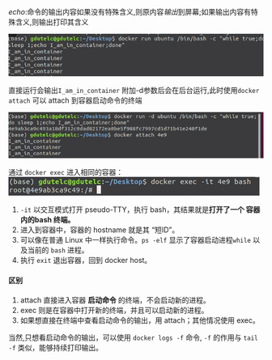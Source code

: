 *echo*:命令的输出内容如果没有特殊含义,则原内容*输出*到屏幕;如果输出内容有特殊含义,则输出打印其含义

![image-20220829080546141](day15.assets/image-20220829080546141.png)

直接运行会输出`I_am_in_container`
附加-d参数后会在后台运行,此时使用`docker attach` 可以 attach 到容器启动命令的终端

![image-20220829080745947](day15.assets/image-20220829080745947.png)

通过 `docker exec` 进入相同的容器：![image-20220829081322704](day15.assets/image-20220829081322704.png)

1. `-it` 以交互模式打开 pseudo-TTY，执行 bash，其结果就是**打开了一个 容器内的bash 终端。**
2. 进入到容器中，容器的 hostname 就是其 “短ID”。
3. 可以像在普通 Linux 中一样执行命令。`ps -elf` 显示了容器启动进程`while` 以及当前的 `bash` 进程。
4.  执行 `exit` 退出容器，回到 docker host。

#### 区别

1. attach 直接进入容器 **启动命令** 的终端，不会启动新的进程。
2. exec 则是在容器中打开新的终端，并且可以启动新的进程。
3. 如果想直接在终端中查看启动命令的输出，用 attach；其他情况使用 exec。

当然,只想看启动命令的输出，可以使用 `docker logs -f` 命令,
`-f` 的作用与 `tail -f` 类似，能够持续打印输出。